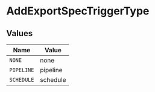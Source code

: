 # AddExportSpecTriggerType


## Values

| Name       | Value      |
| ---------- | ---------- |
| `NONE`     | none       |
| `PIPELINE` | pipeline   |
| `SCHEDULE` | schedule   |